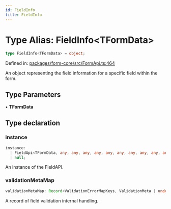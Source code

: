 ```yaml
---
id: FieldInfo
title: FieldInfo
---
```


<!-- DO NOT EDIT: this page is autogenerated from the type comments -->

# Type Alias: FieldInfo\<TFormData\>

```ts
type FieldInfo<TFormData> = object;
```

Defined in: [packages/form-core/src/FormApi.ts:464](https://github.com/TanStack/form/blob/main/packages/form-core/src/FormApi.ts#L464)

An object representing the field information for a specific field within the form.

## Type Parameters

• **TFormData**

## Type declaration

### instance

```ts
instance: 
  | FieldApi<TFormData, any, any, any, any, any, any, any, any, any, any, any, any, any, any, any, any, any, any>
  | null;
```

An instance of the FieldAPI.

### validationMetaMap

```ts
validationMetaMap: Record<ValidationErrorMapKeys, ValidationMeta | undefined>;
```

A record of field validation internal handling.
